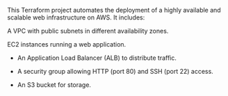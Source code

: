 This Terraform project automates the deployment of a highly available and scalable web infrastructure on AWS. It includes:

A VPC with public subnets in different availability zones.

EC2 instances running a web application.

- An Application Load Balancer (ALB) to distribute traffic.

- A security group allowing HTTP (port 80) and SSH (port 22) access.

- An S3 bucket for storage.

